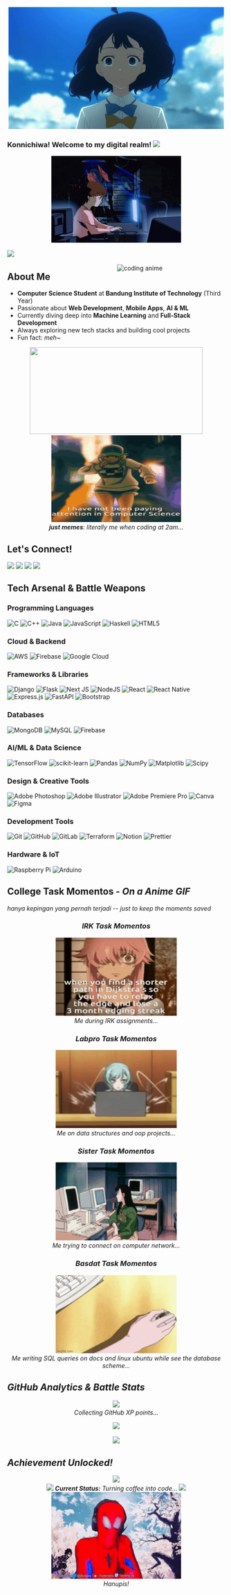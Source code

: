 <div align="center">
  <img src="./awal_gataukenapa.gif" />
</div>

### Konnichiwa! Welcome to my digital realm! <img src="https://media.giphy.com/media/hvRJCLFzcasrR4ia7z/giphy.gif" width="30px"/>

<div align="center">
  <img src="./awal.gif" width="300" height="200" />
</div>

![](https://komarev.com/ghpvc/?username=rlukassa&label=Profile%20Visits&color=blueviolet&style=for-the-badge)

<img src="https://media.tenor.com/I52W87bM7K8AAAAi/anime-aaaa.gif" alt="coding anime" align="right" width="250" height="auto" />

## About Me

- **Computer Science Student** at **Bandung Institute of Technology** (Third Year)
- Passionate about **Web Development**, **Mobile Apps**, **AI & ML** 
- Currently diving deep into **Machine Learning** and **Full-Stack Development**
- Always exploring new tech stacks and building cool projects
- Fun fact: *meh~*

<div align="center">
  <img src="https://media.tenor.com/V8wI7qFjes0AAAA1/anime-programmer.webp" width="400" height="200"/>
</div>

<div align="center">
  <img src="./meme_center.gif" width="300" height="200"/>
  <br>
  <i> <b>just memes</b>: literally me when coding at 2am...</i>
</div>


## Let's Connect!

[<img src="https://img.shields.io/badge/Instagram-%23E4405F.svg?logo=Instagram&logoColor=white" height="30"/>](https://instagram.com/rlukassa) [<img src="https://img.shields.io/badge/LinkedIn-%230077B5.svg?logo=linkedin&logoColor=white" height="30"/>](https://www.linkedin.com/in/lukas-raja-agripa-0365372a5/) [<img src="https://img.shields.io/badge/Quora-%23B92B27.svg?logo=Quora&logoColor=white" height="30"/>](https://quora.com/profile/Lukass.) [<img src="https://img.shields.io/badge/Email-D14836?logo=gmail&logoColor=white" height="30"/>](mailto:lukasagripa27@gmail.com)


## Tech Arsenal & Battle Weapons

### Programming Languages
![C](https://img.shields.io/badge/c-%2300599C.svg?style=for-the-badge&logo=c&logoColor=white) 
![C++](https://img.shields.io/badge/c++-%2300599C.svg?style=for-the-badge&logo=c%2B%2B&logoColor=white) 
![Java](https://img.shields.io/badge/java-%23ED8B00.svg?style=for-the-badge&logo=openjdk&logoColor=white) 
![JavaScript](https://img.shields.io/badge/javascript-%23323330.svg?style=for-the-badge&logo=javascript&logoColor=%23F7DF1E) 
![Haskell](https://img.shields.io/badge/Haskell-5e5086?style=for-the-badge&logo=haskell&logoColor=white)
![HTML5](https://img.shields.io/badge/html5-%23E34F26.svg?style=for-the-badge&logo=html5&logoColor=white)

### Cloud & Backend 
![AWS](https://img.shields.io/badge/AWS-%23FF9900.svg?style=for-the-badge&logo=amazon-aws&logoColor=white) 
![Firebase](https://img.shields.io/badge/firebase-%23039BE5.svg?style=for-the-badge&logo=firebase) 
![Google Cloud](https://img.shields.io/badge/GoogleCloud-%234285F4.svg?style=for-the-badge&logo=google-cloud&logoColor=white)

### Frameworks & Libraries  
![Django](https://img.shields.io/badge/django-%23092E20.svg?style=for-the-badge&logo=django&logoColor=white) 
![Flask](https://img.shields.io/badge/flask-%23000.svg?style=for-the-badge&logo=flask&logoColor=white) 
![Next JS](https://img.shields.io/badge/Next-black?style=for-the-badge&logo=next.js&logoColor=white) 
![NodeJS](https://img.shields.io/badge/node.js-6DA55F?style=for-the-badge&logo=node.js&logoColor=white) 
![React](https://img.shields.io/badge/react-%2320232a.svg?style=for-the-badge&logo=react&logoColor=%2361DAFB) 
![React Native](https://img.shields.io/badge/react_native-%2320232a.svg?style=for-the-badge&logo=react&logoColor=%2361DAFB)
![Express.js](https://img.shields.io/badge/express.js-%23404d59.svg?style=for-the-badge&logo=express&logoColor=%2361DAFB) 
![FastAPI](https://img.shields.io/badge/FastAPI-005571?style=for-the-badge&logo=fastapi) 
![Bootstrap](https://img.shields.io/badge/bootstrap-%238511FA.svg?style=for-the-badge&logo=bootstrap&logoColor=white)

### Databases
![MongoDB](https://img.shields.io/badge/MongoDB-%234ea94b.svg?style=for-the-badge&logo=mongodb&logoColor=white) 
![MySQL](https://img.shields.io/badge/mysql-4479A1.svg?style=for-the-badge&logo=mysql&logoColor=white) 
![Firebase](https://img.shields.io/badge/firebase-a08021?style=for-the-badge&logo=firebase&logoColor=ffcd34)

### AI/ML & Data Science
![TensorFlow](https://img.shields.io/badge/TensorFlow-%23FF6F00.svg?style=for-the-badge&logo=TensorFlow&logoColor=white) 
![scikit-learn](https://img.shields.io/badge/scikit--learn-%23F7931E.svg?style=for-the-badge&logo=scikit-learn&logoColor=white) 
![Pandas](https://img.shields.io/badge/pandas-%23150458.svg?style=for-the-badge&logo=pandas&logoColor=white) 
![NumPy](https://img.shields.io/badge/numpy-%23013243.svg?style=for-the-badge&logo=numpy&logoColor=white) 
![Matplotlib](https://img.shields.io/badge/Matplotlib-%23ffffff.svg?style=for-the-badge&logo=Matplotlib&logoColor=black) 
![Scipy](https://img.shields.io/badge/SciPy-%230C55A5.svg?style=for-the-badge&logo=scipy&logoColor=%white)

### Design & Creative Tools
![Adobe Photoshop](https://img.shields.io/badge/adobe%20photoshop-%2331A8FF.svg?style=for-the-badge&logo=adobe%20photoshop&logoColor=white) 
![Adobe Illustrator](https://img.shields.io/badge/adobe%20illustrator-%23FF9A00.svg?style=for-the-badge&logo=adobe%20illustrator&logoColor=white) 
![Adobe Premiere Pro](https://img.shields.io/badge/Adobe%20Premiere%20Pro-9999FF.svg?style=for-the-badge&logo=Adobe%20Premiere%20Pro&logoColor=white) 
![Canva](https://img.shields.io/badge/Canva-%2300C4CC.svg?style=for-the-badge&logo=Canva&logoColor=white) 
![Figma](https://img.shields.io/badge/figma-%23F24E1E.svg?style=for-the-badge&logo=figma&logoColor=white)

### Development Tools
![Git](https://img.shields.io/badge/git-%23F05033.svg?style=for-the-badge&logo=git&logoColor=white) 
![GitHub](https://img.shields.io/badge/github-%23121011.svg?style=for-the-badge&logo=github&logoColor=white) 
![GitLab](https://img.shields.io/badge/gitlab-%23181717.svg?style=for-the-badge&logo=gitlab&logoColor=white) 
![Terraform](https://img.shields.io/badge/terraform-%235835CC.svg?style=for-the-badge&logo=terraform&logoColor=white) 
![Notion](https://img.shields.io/badge/Notion-%23000000.svg?style=for-the-badge&logo=notion&logoColor=white) 
![Prettier](https://img.shields.io/badge/prettier-%23F7B93E.svg?style=for-the-badge&logo=prettier&logoColor=black)

### Hardware & IoT
![Raspberry Pi](https://img.shields.io/badge/-Raspberry_Pi-C51A4A?style=for-the-badge&logo=Raspberry-Pi) 
![Arduino](https://img.shields.io/badge/-Arduino-00979D?style=for-the-badge&logo=Arduino&logoColor=white)


## College Task Momentos - *On a Anime GIF*
<i> hanya kepingan yang pernah terjadi -- just to keep the moments saved <i>

<div align="center">

### IRK Task Momentos
<img src="./irk.gif" width="280" height="180"/>
<br>
<i>Me during IRK assignments...</i>

### Labpro Task Momentos  
<img src="./labpro.gif" width="280" height="180"/>
<br>
<i>Me on data structures and oop projects... </i>

### Sister Task Momentos
<img src="./sister.gif" width="280" height="180"/>
<br>
<i>Me trying to connect on computer network...</i>

### Basdat Task Momentos
<img src="./basdat.gif" width="280" height="180"/>
<br>
<i>Me writing SQL queries on docs and linux ubuntu while see the database scheme...</i>

</div>


## GitHub Analytics & Battle Stats

<div align="center">
  <img src="https://media.giphy.com/media/M9gbBd9nbDrOTu1Mqx/giphy.gif" width="100"/>
  <br>
  <i>Collecting GitHub XP points...</i>
</div>

<div align="center">
  


![](https://github-readme-streak-stats.herokuapp.com/?user=rlukassa&theme=radical&hide_border=true)

![](https://github-readme-stats.vercel.app/api/top-langs/?username=rlukassa&theme=radical&hide_border=true&include_all_commits=false&count_private=false&layout=compact)

</div>

## Achievement Unlocked!

<div align="center">
  <img src="https://github-profile-trophy.vercel.app/?username=rlukassa&theme=radical&no-frame=true&no-bg=false&margin-w=4&row=2" />
</div>

<div align="center">
  <img src="https://media.giphy.com/media/LnQjpWaON8nhr21vNW/giphy.gif" width="50"> <b>Current Status:</b> <i>Turning coffee into code...</i> <img src="https://media.giphy.com/media/LnQjpWaON8nhr21vNW/giphy.gif" width="50">
</div>

<div align="center">
  <img src="./footer.gif" width="300" height="200"/>
  <br>
  <i>Hanupis!</i>
</div>